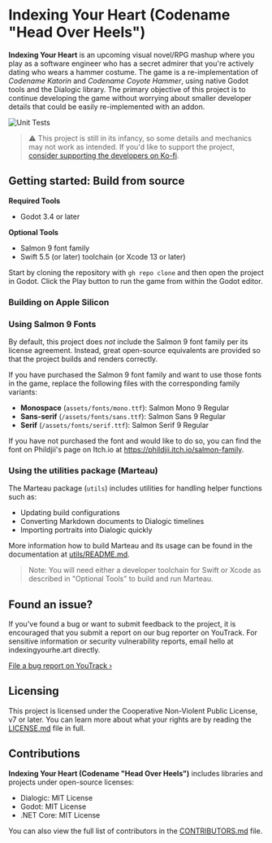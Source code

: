 # Indexing Your Heart (Codename "Head Over Heels")

**Indexing Your Heart** is an upcoming visual novel/RPG mashup where you play as a
software engineer who has a secret admirer that you're actively dating who wears a
hammer costume. The game is a re-implementation of _Codename Katorin_ and
_Codename Coyote Hammer_, using native Godot tools and the Dialogic library. The
primary objective of this project is to continue developing the game without worrying
about smaller developer details that could be easily re-implemented with an addon.

![Unit Tests][gh-badge]

> :warning: This project is still in its infancy, so some details and mechanics may
> not work as intended. If you'd like to support the project,
> [consider supporting the developers on Ko-fi][kofi].

[kofi]: https://ko-fi.com/marquiskurt
[gh-badge]: https://github.com/Indexing-Your-Heart/head-over-heels/actions/workflows/tests.yml/badge.svg

## Getting started: Build from source

**Required Tools**

- Godot 3.4 or later

**Optional Tools**

- Salmon 9 font family
- Swift 5.5 (or later) toolchain (or Xcode 13 or later)

Start by cloning the repository with `gh repo clone` and then open the project in
Godot. Click the Play button to run the game from within the Godot editor.

### Building on Apple Silicon

### Using Salmon 9 Fonts

By default, this project does _not_ include the Salmon 9 font family per its license
agreement. Instead, great open-source equivalents are provided so that the project
builds and renders correctly.

If you have purchased the Salmon 9 font family and want to use those fonts in the
game, replace the following files with the corresponding family variants:

- **Monospace** (`assets/fonts/mono.ttf`): Salmon Mono 9 Regular
- **Sans-serif** (`/assets/fonts/sans.ttf`): Salmon Sans 9 Regular
- **Serif** (`/assets/fonts/serif.ttf`): Salmon Serif 9 Regular

If you have not purchased the font and would like to do so, you can find the font on
Phildjii's page on Itch.io at https://phildjii.itch.io/salmon-family.

### Using the utilities package (Marteau)

The Marteau package (`utils`) includes utilities for handling helper functions such
as:

- Updating build configurations
- Converting Markdown documents to Dialogic timelines
- Importing portraits into Dialogic quickly

More information how to build Marteau and its usage can be found in the documentation
at [utils/README.md](./utils/README.md).

> Note: You will need either a developer toolchain for Swift or Xcode as described in
> "Optional Tools" to build and run Marteau.

## Found an issue?

If you've found a bug or want to submit feedback to the project, it is encouraged
that you submit a report on our bug reporter on YouTrack. For sensitive information
or security vulnerability reports, email hello at indexingyourhe.art directly.

[File a bug report on YouTrack &rsaquo;][youtrack]

## Licensing

This project is licensed under the Cooperative Non-Violent Public License, v7 or
later. You can learn more about what your rights are by reading the
[LICENSE.md](./LICENSE.md) file in full.

## Contributions

**Indexing Your Heart (Codename "Head Over Heels")** includes libraries and projects
under open-source licenses:

- Dialogic: MIT License
- Godot: MIT License
- .NET Core: MIT License

You can also view the full list of contributors in the
[CONTRIBUTORS.md](./CONTRIBUTORS.md) file.

[youtrack]: https://youtrack.marquiskurt.net/youtrack/newIssue?project=HOH
